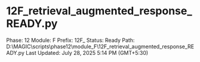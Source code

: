 # 12F_retrieval_augmented_response_READY.py

Phase: 12
Module: F
Prefix: 12F_
Status: Ready
Path: D:\MAGIC\scripts\phase12\module_F\12F_retrieval_augmented_response_READY.py
Last Updated: July 28, 2025 5:14 PM (GMT+5:30)
